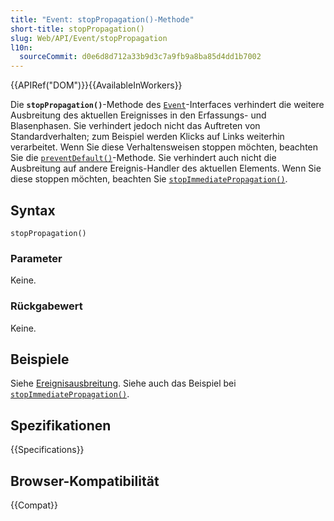 ```yaml
---
title: "Event: stopPropagation()-Methode"
short-title: stopPropagation()
slug: Web/API/Event/stopPropagation
l10n:
  sourceCommit: d0e6d8d712a33b9d3c7a9fb9a8ba85d4dd1b7002
---
```


{{APIRef("DOM")}}{{AvailableInWorkers}}

Die **`stopPropagation()`**-Methode des [`Event`](/de/docs/Web/API/Event)-Interfaces verhindert die weitere Ausbreitung des aktuellen Ereignisses in den Erfassungs- und Blasenphasen. Sie verhindert jedoch nicht das Auftreten von Standardverhalten; zum Beispiel werden Klicks auf Links weiterhin verarbeitet. Wenn Sie diese Verhaltensweisen stoppen möchten, beachten Sie die [`preventDefault()`](/de/docs/Web/API/Event/preventDefault)-Methode. Sie verhindert auch nicht die Ausbreitung auf andere Ereignis-Handler des aktuellen Elements. Wenn Sie diese stoppen möchten, beachten Sie [`stopImmediatePropagation()`](/de/docs/Web/API/Event/stopImmediatePropagation).

## Syntax

```js-nolint
stopPropagation()
```

### Parameter

Keine.

### Rückgabewert

Keine.

## Beispiele

Siehe [Ereignisausbreitung](/de/docs/Web/API/Document_Object_Model/Examples#example_5_event_propagation). Siehe auch das Beispiel bei [`stopImmediatePropagation()`](/de/docs/Web/API/Event/stopImmediatePropagation).

## Spezifikationen

{{Specifications}}

## Browser-Kompatibilität

{{Compat}}
